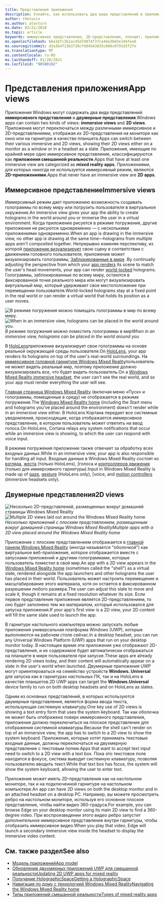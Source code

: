 ```yaml
---
title: Представления приложения
description: Узнайте, как использовать два вида представлений в приложениях Windows Mixed Reality — иммерсивное представление и 2D-представления.
author: thetuvix
ms.author: alexturn
ms.date: 03/21/2018
ms.topic: article
keywords: иммерсивное представление, 2D-представление, планшет, приложение, гарнитура смешанной реальности, гарнитура Windows Mixed, гарнитура виртуальной реальности, HoloLens, МРТК, набор средств смешанной реальности
ms.openlocfilehash: b6a16fc3b1ac45d74874f37ce44a36d3e144fee8
ms.sourcegitcommit: d3a3b4f13b3728cfdd4d43035c806c0791d3f2fe
ms.translationtype: MT
ms.contentlocale: ru-RU
ms.lasthandoff: 01/20/2021
ms.locfileid: "98580102"
---
```

# <a name="app-views"></a><span data-ttu-id="d8e37-104">Представления приложения</span><span class="sxs-lookup"><span data-stu-id="d8e37-104">App views</span></span>

<span data-ttu-id="d8e37-105">Приложения Windows могут содержать два вида представлений: **иммерсивного представления** и **двумерные представления**.</span><span class="sxs-lookup"><span data-stu-id="d8e37-105">Windows apps can contain two kinds of views: **immersive views** and **2D views**.</span></span> <span data-ttu-id="d8e37-106">Приложения могут переключаться между различными иммерсивное и 2D-представлениями, отображая их 2D-представления на мониторе как окно или на гарнитуре в качестве планшета.</span><span class="sxs-lookup"><span data-stu-id="d8e37-106">Apps can switch between their various immersive and 2D views, showing their 2D views either on a monitor as a window or in a headset as a slate.</span></span> <span data-ttu-id="d8e37-107">Приложения, имеющие по крайней мере одно иммерсивное представление, классифицируются как **приложения смешанной реальности**.</span><span class="sxs-lookup"><span data-stu-id="d8e37-107">Apps that have at least one immersive view are categorized as **mixed reality apps**.</span></span> <span data-ttu-id="d8e37-108">Приложениями, для которых никогда не используется иммерсивный режим, являются **2D-приложениями**.</span><span class="sxs-lookup"><span data-stu-id="d8e37-108">Apps that never have an immersive view are **2D apps**.</span></span>

## <a name="immersive-views"></a><span data-ttu-id="d8e37-109">Иммерсивное представление</span><span class="sxs-lookup"><span data-stu-id="d8e37-109">Immersive views</span></span>

<span data-ttu-id="d8e37-110">Иммерсивный режим дает приложению возможность создавать голограммы по всему миру или погрузить пользователя в виртуальное окружение.</span><span class="sxs-lookup"><span data-stu-id="d8e37-110">An immersive view gives your app the ability to create holograms in the world around you or immerse the user in a virtual environment.</span></span> <span data-ttu-id="d8e37-111">Когда приложение рисуется в режиме погружения, другие приложения не рисуются одновременно &mdash; с несколькими приложениями одновременно.</span><span class="sxs-lookup"><span data-stu-id="d8e37-111">When an app is drawing in the immersive view, no other app is drawing at the same time&mdash;holograms from multiple apps aren't composited together.</span></span> <span data-ttu-id="d8e37-112">Непрерывно изменяя перспективу, из которой [приложение визуализирует](../develop/platform-capabilities-and-apis/rendering.md) свою сцену в соответствии с движением головного пользователя, приложение может визуализировать голограммы, [Заблокированные в мире](coordinate-systems.md) .</span><span class="sxs-lookup"><span data-stu-id="d8e37-112">By continually adjusting the perspective from which your [app renders](../develop/platform-capabilities-and-apis/rendering.md) its scene to match the user's head movements, your app can render [world-locked](coordinate-systems.md) holograms.</span></span> <span data-ttu-id="d8e37-113">Голограммы, заблокированные по всему миру, остаются в фиксированной точке реального мира или могут визуализировать виртуальный мир, который удерживает свое местоположение при перемещении пользователя.</span><span class="sxs-lookup"><span data-stu-id="d8e37-113">World-locked holograms stay at a fixed point in the real world or can render a virtual world that holds its position as a user moves.</span></span>

<span data-ttu-id="d8e37-114">![В режиме погружения можно помещать голограммы в мир по всему миру.](images/designoverview-940px.jpg)</span><span class="sxs-lookup"><span data-stu-id="d8e37-114">![When in an immersive view, holograms can be placed in the world around you.](images/designoverview-940px.jpg)</span></span><br>
<span data-ttu-id="d8e37-115">*В режиме погружения можно поместить голограммы в мир*</span><span class="sxs-lookup"><span data-stu-id="d8e37-115">*When in an immersive view, holograms can be placed in the world around you*</span></span>

<span data-ttu-id="d8e37-116">В [HoloLens](/hololens/hololens1-hardware)приложение визуализирует свои голограммы на основе реальной окружающей среды пользователя.</span><span class="sxs-lookup"><span data-stu-id="d8e37-116">On [HoloLens](/hololens/hololens1-hardware), your app renders its holograms on top of the user's real-world surroundings.</span></span> <span data-ttu-id="d8e37-117">На [иммерсивное головной гарнитуре Windows Mixed Reality](../discover/immersive-headset-hardware-details.md)пользователь не может видеть реальный мир, поэтому приложение должно визуализировать все, что будет видеть пользователь.</span><span class="sxs-lookup"><span data-stu-id="d8e37-117">On a [Windows Mixed Reality immersive headset](../discover/immersive-headset-hardware-details.md), the user can't see the real world, and so your app must render everything the user will see.</span></span>

<span data-ttu-id="d8e37-118">[Главная страница Windows Mixed Reality](../discover/navigating-the-windows-mixed-reality-home.md) (включая меню «Пуск» и голограммы, помещенные в среду) не отображается в режиме погружения.</span><span class="sxs-lookup"><span data-stu-id="d8e37-118">The [Windows Mixed Reality home](../discover/navigating-the-windows-mixed-reality-home.md) (including the Start menu and holograms you've placed around the environment) doesn't render while in an immersive view either.</span></span> <span data-ttu-id="d8e37-119">В HoloLens Кортана передает все системные уведомления, происходящие, когда отображается иммерсивное представление, в котором пользователь может ответить на ввод голоса.</span><span class="sxs-lookup"><span data-stu-id="d8e37-119">On HoloLens, Cortana relays any system notifications that occur while an immersive view is showing, to which the user can respond with voice input.</span></span>

<span data-ttu-id="d8e37-120">В режиме погружения приложение также отвечает за обработку всех входных данных.</span><span class="sxs-lookup"><span data-stu-id="d8e37-120">While in an immersive view, your app is also responsible for handling all input.</span></span> <span data-ttu-id="d8e37-121">Входные данные в Windows Mixed Reality состоят из [взгляда](gaze-and-commit.md), [жеста](gaze-and-commit.md#composite-gestures) (только HoloLens), [голоса и [контроллеров движения](motion-controllers.md) (только для иммерсивного гарнитуры).</span><span class="sxs-lookup"><span data-stu-id="d8e37-121">Input in Windows Mixed Reality is made up of [gaze](gaze-and-commit.md), [gesture](gaze-and-commit.md#composite-gestures) (HoloLens only), [voice, and [motion controllers](motion-controllers.md) (immersive headsets only).</span></span>

## <a name="2d-views"></a><span data-ttu-id="d8e37-122">Двумерные представления</span><span class="sxs-lookup"><span data-stu-id="d8e37-122">2D views</span></span>

<span data-ttu-id="d8e37-123">![Несколько 2D-представлений, размещенных вокруг домашней страницы Windows Mixed Reality](images/teleportation-940px.png)</span><span class="sxs-lookup"><span data-stu-id="d8e37-123">![Multiple 2D views laid out around the Windows Mixed Reality home](images/teleportation-940px.png)</span></span><br>
<span data-ttu-id="d8e37-124">*Несколько приложений с плоским представлением, размещенным вокруг домашней страницы Windows Mixed Reality*</span><span class="sxs-lookup"><span data-stu-id="d8e37-124">*Multiple apps with a 2D view placed around the Windows Mixed Reality home*</span></span>

<span data-ttu-id="d8e37-125">Приложение с плоским представлением отображается в [главной панели Windows Mixed Reality](../discover/navigating-the-windows-mixed-reality-home.md) (иногда называется "оболочкой") как виртуальное веб-приложение, которое отображается вместе с запусками приложений и другими голограммами, которые пользователь поместил в свой мир.</span><span class="sxs-lookup"><span data-stu-id="d8e37-125">An app with a 2D view appears in the [Windows Mixed Reality home](../discover/navigating-the-windows-mixed-reality-home.md) (sometimes called the "shell") as a virtual slate, rendered alongside the app launchers and other holograms the user has placed in their world.</span></span> <span data-ttu-id="d8e37-126">Пользователь может настроить перемещение и масштабирование этого материала, хотя он остается в фиксированном разрешении любого размера.</span><span class="sxs-lookup"><span data-stu-id="d8e37-126">The user can adjust this slate to move and scale it, though it remains at a fixed resolution whatever its size.</span></span> <span data-ttu-id="d8e37-127">Если первое представление приложения является 2D-представлением, то оно будет заполнено тем же материалом, который использовался для запуска приложения.</span><span class="sxs-lookup"><span data-stu-id="d8e37-127">If your app's first view is a 2D view, your 2D content will fill the same slate used to launch the app.</span></span>

<span data-ttu-id="d8e37-128">В гарнитуре настольного компьютера можно запускать любые приложения универсальная платформа Windows (UWP), которые выполняются на рабочем столе сейчас.</span><span class="sxs-lookup"><span data-stu-id="d8e37-128">In a desktop headset, you can run any Universal Windows Platform (UWP) apps that run on your desktop monitor today.</span></span> <span data-ttu-id="d8e37-129">В настоящее время эти приложения уже отображают 2D-представления, и их содержимое будет автоматически отображаться на планшете в мире пользователя при запуске.</span><span class="sxs-lookup"><span data-stu-id="d8e37-129">These apps are already rendering 2D views today, and their content will automatically appear on a slate in the user's world when launched.</span></span> <span data-ttu-id="d8e37-130">Двумерные приложения UWP могут ориентироваться на семейство устройств **Windows. Universal** для запуска как в гарнитурах настольных ПК, так и на HoloLens в качестве планшетов.</span><span class="sxs-lookup"><span data-stu-id="d8e37-130">2D UWP apps can target the **Windows.Universal** device family to run on both desktop headsets and on HoloLens as slates.</span></span>

<span data-ttu-id="d8e37-131">Одним из основных представлений, в которых используются двумерные представления, является форма ввода текста, использующая системную клавиатуру.</span><span class="sxs-lookup"><span data-stu-id="d8e37-131">One key use of 2D views is showing a text entry form that uses the system keyboard.</span></span> <span data-ttu-id="d8e37-132">Так как оболочка не может быть отображена поверх иммерсивного представления, приложение должно переключиться на плоское представление для отображения системной клавиатуры.</span><span class="sxs-lookup"><span data-stu-id="d8e37-132">Because the shell can't render on top of an immersive view, the app has to switch to a 2D view to show the system keyboard.</span></span> <span data-ttu-id="d8e37-133">Приложения, которые хотят принимать текстовые входные данные, должны переключаться на двухмерную представление с текстовым полем.</span><span class="sxs-lookup"><span data-stu-id="d8e37-133">Apps that want to accept text input need to switch to a 2D view with a text box.</span></span> <span data-ttu-id="d8e37-134">Пока это текстовое поле находится в фокусе, система выводит системную клавиатуру, позволяя пользователю вводить текст.</span><span class="sxs-lookup"><span data-stu-id="d8e37-134">While that text box has focus, the system will show the system keyboard, allowing the user to enter text.</span></span>

<span data-ttu-id="d8e37-135">Приложение может иметь 2D-представления как на настольном мониторе, так и на подключенной гарнитуре на настольном компьютере.</span><span class="sxs-lookup"><span data-stu-id="d8e37-135">An app can have 2D views on both the desktop monitor and in an attached headset on a desktop PC.</span></span> <span data-ttu-id="d8e37-136">Например, вы можете просмотреть ребро на настольном мониторе, используя его основное плоское представление, чтобы найти видео 360-градуса.</span><span class="sxs-lookup"><span data-stu-id="d8e37-136">For example, you can browse Edge on your desktop monitor using its main 2D view to find a 360-degree video.</span></span> <span data-ttu-id="d8e37-137">При воспроизведении этого видео ребро запустит дополнительное иммерсивное представление внутри гарнитуры, чтобы отобразить иммерсивное видео.</span><span class="sxs-lookup"><span data-stu-id="d8e37-137">When you play that video, Edge will launch a secondary immersive view inside the headset to display the immersive video content.</span></span>

## <a name="see-also"></a><span data-ttu-id="d8e37-138">См. также раздел</span><span class="sxs-lookup"><span data-stu-id="d8e37-138">See also</span></span>

* [<span data-ttu-id="d8e37-139">Модель приложений</span><span class="sxs-lookup"><span data-stu-id="d8e37-139">App model</span></span>](app-model.md)
* [<span data-ttu-id="d8e37-140">Обновление двухмерных приложений UWP для смешанной реальности</span><span class="sxs-lookup"><span data-stu-id="d8e37-140">Updating 2D UWP apps for mixed reality</span></span>](../develop/porting-apps/building-2d-apps.md)
* [<span data-ttu-id="d8e37-141">Получение HolographicSpace</span><span class="sxs-lookup"><span data-stu-id="d8e37-141">Getting a HolographicSpace</span></span>](../develop/native/getting-a-holographicspace.md)
* [<span data-ttu-id="d8e37-142">Навигация по дому с технологией Windows Mixed Reality</span><span class="sxs-lookup"><span data-stu-id="d8e37-142">Navigating the Windows Mixed Reality home</span></span>](../discover/navigating-the-windows-mixed-reality-home.md)
* [<span data-ttu-id="d8e37-143">Типы приложений смешанной реальности</span><span class="sxs-lookup"><span data-stu-id="d8e37-143">Types of mixed reality apps</span></span>](types-of-mixed-reality-apps.md)